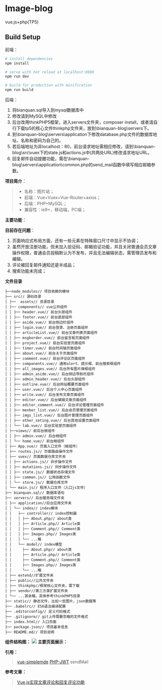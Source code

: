 # Image-blog

vue.js+php(TP5)

## Build Setup
前端：
``` bash
# install dependencies
npm install

# serve with hot reload at localhost:8080
npm run dev

# build for production with minification
npm run build
```
后端：
1.  将bianquan.sql导入到mysql数据库中
2.  修改请到MySQL中修改
3.  后台改用thinkPHP5框架，进入servers文件夹，composer install，或者请自行下载tp5的核心文件thinkphp文件夹，放到\bianquan-blog\servers下。
4.  到\bianquan-blog\servers\application下修改database.php文件的数据库地址、名称和密码为自己的。
5.  若后端地址为非localhost：80，前台请求地址需相应修改，请到\bianquan-blog\src\vuex下的state.js和actions.js中(共两处URL)修改请求地址URL。
6.  回复邮件自动提醒功能，需在\bianquan-blog\servers\application\common.php的send_mail函数中填写相应邮箱参数。


**项目简介**：
> * 名称：图片站；
> * 前端：Vue+Vuex+Vue-Router+axios；
> * 后端：PHP+MySQL；
> * 兼容性：ie9+，移动端，PC端；

**主要功能**：


**目前存在问题**：
1.  页面响应式布局方面，还有一些元素在特殊窗口尺寸中显示不协调；
2.  虽然开放注册功能，但未加入验证码、邮箱验证功能，并且关闭普通会员文章操作权限，普通会员投稿默认为不发布，并且无法编辑状态，需管理员发布和编辑。
3.  评论被回复邮件通知还是半成品；
4.  搜索功能未完成；


**文件目录**
```
├──node_modules// 项目依赖的模块    
├── src// 源码目录
│ ├──  assets// 资源目录
│ ├── components// vue公共组件
│ │ ├── header.vue// 前台头部组件
│ │ ├── footer.vue// 前台底部组件
│ │ ├── aside.vue// 前台侧边栏组件
│ │ ├── login.vue// 前台登录、注册页面组件
│ │ ├── articleList.vue// 前台文章列表页面组件
│ │ ├── msgborder.vue// 前台留言板页面组件
│ │ ├── project.vue// 前台实验室页面组件
│ │ ├── timer.vue// 前台时间轴页面组件
│ │ ├── about.vue// 前台关于页面组件
│ │ ├── comment.vue// 前台评论区页面组件
│ │ ├── components.vue// 通用alert、提示框、前台搜索框组件
│ │ ├── all_images.vue// 后台所有图片弹框组件
│ │ ├── admin_aside.vue// 后台侧边导航栏组件
│ │ ├── admin_header.vue// 后台头部组件
│ │ ├── outline.vue// 后台网站概要页面组件
│ │ ├── user.vue// 后台个人中心页面组件
│ │ ├── write.vue// 后台发布文章页面组件
│ │ ├── editor.vue// 后台编辑文章页面组件
│ │ ├── editor_comment.vue// 后台评论管理页面组件
│ │ ├── menber_list.vue// 后台会员管理页面组件
│ │ ├── imgs_list.vue// 后台图片管理页面组件
│ │ ├── other_seting.vue// 后台其他设置页面组件
│ │ └── lab.vue// 后台实验室页面组件
│ ├──views// 前后台根组件
│ │ ├── admin.vue// 后台根组件
│ │ └── home.vue// 前台根组件
│ ├── App.vue// 页面入口文件（根组件）
│ ├── routes.js// 页面路由操作文件
│ ├── vuex// 页面数据仓库文件夹
│ │ ├── actions.js// 异步操作文件
│ │ ├── mutations.js// 同步操作文件
│ │ ├── state.js// 数据状态存储文件
│ │ ├── common.js// 公用函数文件
│ │ └── store.js// 数据仓库文件
│ └── main.js// 程序入口文件（入口js文件）
├── bianquan.sql// 数据库语句
├── servers// 后台服务端文件夹
│ ├── application//后台应用文件夹
│ │ └── index// index模块
│ │   ├── controller// index控制器
│ │   │ ├── About.php// about类
│ │   │ ├── Article.php// Article类
│ │   │ ├── Comment.php// Comment类
│ │   │ ├── Images.php// Images类
│ │   │ └── ...略
│ │   └── model// index模型
│ │     ├── About.php// about类
│ │     ├── Article.php// Article类
│ │     ├── Comment.php// Comment类
│ │     ├── Images.php// Images类
│ │     └── ...略
│ ├── extend//扩展文件夹
│ ├── public//公共文件夹
│ ├── thinkphp//框架核心文件夹，需下载
│ ├── vendor//第三方类扩展文件夹
│ └── ...其余略，具体参考thinkPHP5目录
├── static// 静态文件，比如一些图片，json数据等
├── .babelrc// ES6语法编译配置
├── .editorconfig// 定义代码格式
├── .gitignore// git上传需要忽略的文件格式
├── index.html// 入口页面
├── package.json// 项目基本信息
├── README.md// 项目说明
```
**组件结构图：**
![](https://github.com/920200256/bianquan-blog/blob/master/static/imgs/20180405/jiegoutu.jpg)
**主要页面展示：**



**引用：**
> [vue-simplemde](https://github.com/F-loat/vue-simplemde)
> [PHP-JWT](https://packagist.org/packages/firebase/php-jwt)
> sendMail

**参考文章：**
> [Vue.js实现文章评论和回复评论功能](https://blog.csdn.net/weixin_35987513/article/details/53748707)
